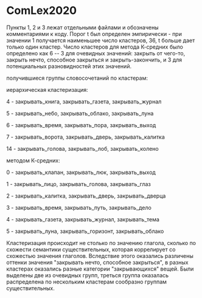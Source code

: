 # ComLex2020
Пункты 1, 2 и 3 лежат отдельными файлами и обозначены комментариями к коду. Порог t был определен эмпирически - при значении 1 получается наименьшее число кластеров, 36, t больше дает только один кластер. Число кластеров для метода К-средних было определено как 6 -- 3 для очевидных значений: закрыть от чего-то, закрыть нечто, способное закрыться и закрыть-закончить, и 3 для потенциальных разновидностей этих значений.

получившиеся группы словосочетаний по кластерам:

иерархическая кластеризация: 

4 - закрывать_книга, закрывать_газета, закрывать_журнал

5 - закрывать_небо, закрывать_облако, закрывать_луна

6 - закрывать_время, закрывать_пора, закрывать_выход

7 - закрывать_ворота, закрывать_дверь, закрывать_калитка

14 - закрывать_голова, закрывать_лоб, закрывать_колено


  
методом К-средних:

0 - закрывать_клапан, закрывать_люк, закрывать_выход

1 - закрывать_лицо, закрывать_голова, закрывать_глаз

2 - закрывать_калитка, закрывать_дверь, закрывать_дверца

3 - закрывать_время, закрывать_путь, закрывать_дело

4 - закрывать_газета, закрывать_журнал, закрывать_тема

5 - закрывать_луна, закрывать_горизонт, закрывать_облако

Кластеризация происходит не столько по значению глагола, сколько по схожести семантики существительных, которая коррелирует со схожестью значения глаголов. Вследствие этого оказались различены оттенки значения "закрывать нечто, способное закрыться", в разных кластерах оказались разные категории "закрывающихся" вещей. Были выделены две из очевидных групп, треться группа оказалась распределена по нескольким кластерам сообразно группам существительных.
